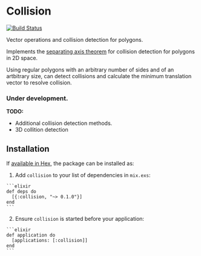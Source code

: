 # Collision
[![Build Status](https://travis-ci.org/tpoulsen/collision.svg?branch=master)](https://travis-ci.org/tpoulsen/collision)

Vector operations and collision detection for polygons.

Implements the [separating axis theorem](https://en.wikipedia.org/wiki/Hyperplane_separation_theorem) for collision detection for polygons in 2D space.

Using regular polygons with an arbitrary number of sides and of an artbitrary size, can detect collisions and calculate the minimum translation vector to resolve collision.

### Under development.
**TODO:**

+ Additional collision detection methods.
+ 3D collition detection


## Installation

If [available in Hex](https://hex.pm/docs/publish), the package can be installed as:

  1. Add `collision` to your list of dependencies in `mix.exs`:

    ```elixir
    def deps do
      [{:collision, "~> 0.1.0"}]
    end
    ```

  2. Ensure `collision` is started before your application:

    ```elixir
    def application do
      [applications: [:collision]]
    end
    ```

